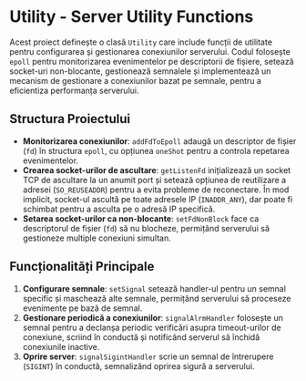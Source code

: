 # Utility - Server Utility Functions

Acest proiect definește o clasă `Utility` care include funcții de utilitate pentru configurarea și gestionarea conexiunilor serverului. Codul folosește `epoll` pentru monitorizarea evenimentelor pe descriptorii de fișiere, setează socket-uri non-blocante, gestionează semnalele și implementează un mecanism de gestionare a conexiunilor bazat pe semnale, pentru a eficientiza performanța serverului.

## Structura Proiectului

- **Monitorizarea conexiunilor**: `addFdToEpoll` adaugă un descriptor de fișier (`fd`) în structura `epoll`, cu opțiunea `oneShot` pentru a controla repetarea evenimentelor.
- **Crearea socket-urilor de ascultare**: `getListenFd` inițializează un socket TCP de ascultare la un anumit port și setează opțiunea de reutilizare a adresei (`SO_REUSEADDR`) pentru a evita probleme de reconectare. În mod implicit, socket-ul ascultă pe toate adresele IP (`INADDR_ANY`), dar poate fi schimbat pentru a asculta pe o adresă IP specifică.
- **Setarea socket-urilor ca non-blocante**: `setFdNonBlock` face ca descriptorul de fișier (`fd`) să nu blocheze, permițând serverului să gestioneze multiple conexiuni simultan.

## Funcționalități Principale

1. **Configurare semnale**: `setSignal` setează handler-ul pentru un semnal specific și maschează alte semnale, permițând serverului să proceseze evenimente pe bază de semnal.
2. **Gestionare periodică a conexiunilor**: `signalAlrmHandler` folosește un semnal pentru a declanșa periodic verificări asupra timeout-urilor de conexiune, scriind în conductă și notificând serverul să închidă conexiunile inactive.
3. **Oprire server**: `signalSigintHandler` scrie un semnal de întrerupere (`SIGINT`) în conductă, semnalizând oprirea sigură a serverului.
